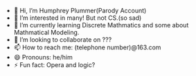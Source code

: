 - 👋 Hi, I’m Humphrey Plummer(Parody Account)
- 👀 I’m interested in many! But not CS.(so sad)
- 🌱 I’m currently learning Discrete Mathmatics and some about Mathmatical Modeling.
- 💞️ I’m looking to collaborate on ???
- 📫 How to reach me: (telephone number)@163.com
- 😄 Pronouns: he/him
- ⚡ Fun fact: Opera and logic?

<!---
SirHumphrey1908/SirHumphrey1908 is a ✨ special ✨ repository because its `README.md` (this file) appears on your GitHub profile.
You can click the Preview link to take a look at your changes.
--->
